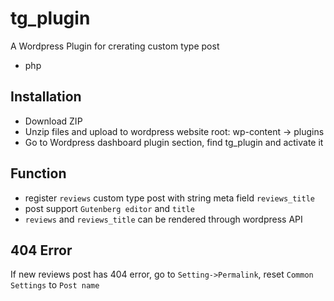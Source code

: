 # tg_plugin

  A Wordpress Plugin for crerating custom type post

- php

## Installation
 - Download ZIP
 - Unzip files and upload to wordpress website root: wp-content -> plugins
 - Go to Wordpress dashboard plugin section, find tg_plugin and activate it


## Function

 - register `reviews` custom type post with string meta field `reviews_title`
 - post support `Gutenberg editor` and `title`
 - `reviews` and `reviews_title` can be rendered through wordpress API


## 404 Error
   If new reviews post has 404 error, go to `Setting->Permalink`, reset `Common Settings` to `Post name`
  


